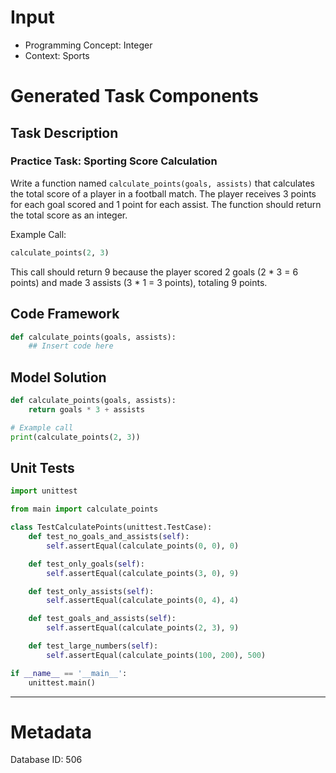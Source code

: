 # Input
- Programming Concept: Integer
- Context: Sports

# Generated Task Components
## Task Description
### Practice Task: Sporting Score Calculation

Write a function named `calculate_points(goals, assists)` that calculates the total score of a player in a football match. The player receives 3 points for each goal scored and 1 point for each assist. The function should return the total score as an integer.

Example Call:
```python
calculate_points(2, 3)
```
This call should return 9 because the player scored 2 goals (2 * 3 = 6 points) and made 3 assists (3 * 1 = 3 points), totaling 9 points.

## Code Framework
```python
def calculate_points(goals, assists):
    ## Insert code here
```

## Model Solution
```python
def calculate_points(goals, assists):
    return goals * 3 + assists

# Example call
print(calculate_points(2, 3))
```

## Unit Tests
```python
import unittest

from main import calculate_points

class TestCalculatePoints(unittest.TestCase):
    def test_no_goals_and_assists(self):
        self.assertEqual(calculate_points(0, 0), 0)

    def test_only_goals(self):
        self.assertEqual(calculate_points(3, 0), 9)

    def test_only_assists(self):
        self.assertEqual(calculate_points(0, 4), 4)

    def test_goals_and_assists(self):
        self.assertEqual(calculate_points(2, 3), 9)

    def test_large_numbers(self):
        self.assertEqual(calculate_points(100, 200), 500)

if __name__ == '__main__':
    unittest.main()
```
___
# Metadata
Database ID: 506
